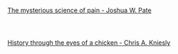 [The mysterious science of pain - Joshua W. Pate](https://www.bilibili.com/video/BV1Dk4y1q781?p=351)


```ad-note



```

[History through the eyes of a chicken - Chris A. Kniesly](https://www.bilibili.com/video/BV1Dk4y1q781?p=352)